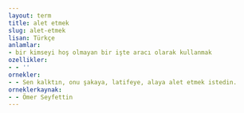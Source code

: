 ```yaml
---
layout: term
title: alet etmek
slug: alet-etmek
lisan: Türkçe
anlamlar:
- bir kimseyi hoş olmayan bir işte aracı olarak kullanmak
ozellikler:
- - ''
ornekler:
- - Sen kalktın, onu şakaya, latifeye, alaya alet etmek istedin.
orneklerkaynak:
- - Ömer Seyfettin
---
```

